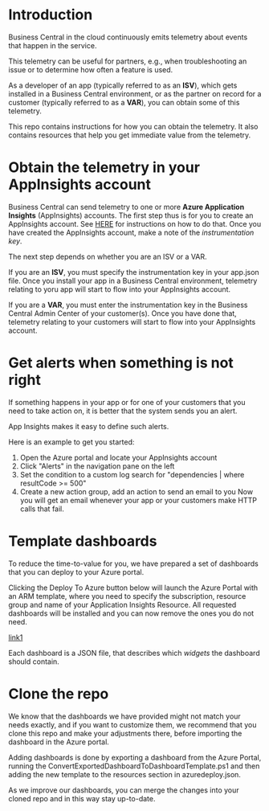 # Introduction

Business Central in the cloud continuously emits telemetry about events that happen in the service.

This telemetry can be useful for partners, e.g., when troubleshooting an issue or to determine how often a feature is used.

As a developer of an app (typically referred to as an **ISV**), which gets installed in a Business Central environment, or as the partner on record for a customer (typically referred to as a **VAR**), you can obtain some of this telemetry.

This repo contains instructions for how you can obtain the telemetry.
It also contains resources that help you get immediate value from the telemetry.


# Obtain the telemetry in your AppInsights account

Business Central can send telemetry to one or more **Azure Application Insights** (AppInsights) accounts.
The first step thus is for you to create an AppInsights account.
See [HERE](https://docs.microsoft.com/en-us/dynamics365/business-central/dev-itpro/administration/tenant-admin-center-telemetry) for instructions on how to do that.
Once you have created the AppInsights account, make a note of the *instrumentation key*.

The next step depends on whether you are an ISV or a VAR.

If you are an **ISV**, you must specify the instrumentation key in your app.json file. Once you install your app in a Business Central environment, telemetry relating to yoru app will start to flow into your AppInsights account.

If you are a **VAR**, you must enter the instrumentation key in the Business Central Admin Center of your customer(s). Once you have done that, telemetry relating to your customers will start to flow into your AppInsights account.


# Get alerts when something is not right

If something happens in your app or for one of your customers that you need to take action on, it is better that the system sends you an alert.

App Insights makes it easy to define such alerts.

Here is an example to get you started:
 1. Open the Azure portal and locate your AppInsights account
 2. Click "Alerts" in the navigation pane on the left
 3. Set the condition to a custom log search for "dependencies | where resultCode >= 500"
 4. Create a new action group, add an action to send an email to you
Now you will get an email whenever your app or your customers make HTTP calls that fail.


# Template dashboards

To reduce the time-to-value for you, we have prepared a set of dashboards that you can deploy to your Azure portal.

Clicking the Deploy To Azure button below will launch the Azure Portal with an ARM template, where you need to specify the subscription, resource group and name of 
your Application Insights Resource. All requested dashboards will be installed and you can now remove the ones you do not need.

<a href="http://freddyk.azurewebsites.net/api/AzureDeploy" referrerpolicy="same-origin" target="_blank">link1</a>

Each dashboard is a JSON file, that describes which *widgets* the dashboard should contain.


# Clone the repo

We know that the dashboards we have provided might not match your needs exactly, and if you want to customize them, we recommend that you clone this repo and make your adjustments there, before importing the dashboard in the Azure portal.

Adding dashboards is done by exporting a dashboard from the Azure Portal, running the ConvertExportedDashboardToDashboardTemplate.ps1 and then adding the new template to the resources section in azuredeploy.json.

As we improve our dashboards, you can merge the changes into your cloned repo and in this way stay up-to-date.

